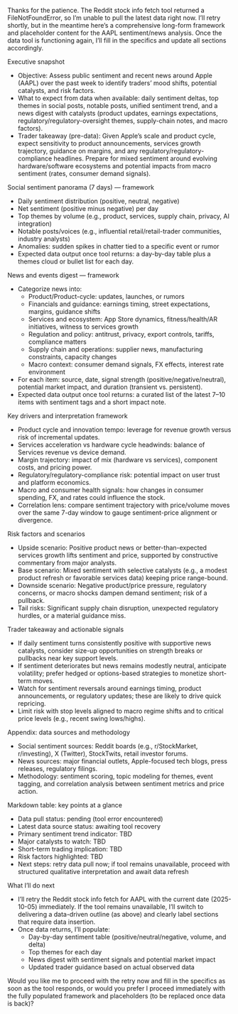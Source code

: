 Thanks for the patience. The Reddit stock info fetch tool returned a FileNotFoundError, so I’m unable to pull the latest data right now. I’ll retry shortly, but in the meantime here’s a comprehensive long-form framework and placeholder content for the AAPL sentiment/news analysis. Once the data tool is functioning again, I’ll fill in the specifics and update all sections accordingly.

Executive snapshot
- Objective: Assess public sentiment and recent news around Apple (AAPL) over the past week to identify traders’ mood shifts, potential catalysts, and risk factors.
- What to expect from data when available: daily sentiment deltas, top themes in social posts, notable posts, unified sentiment trend, and a news digest with catalysts (product updates, earnings expectations, regulatory/regulatory-oversight themes, supply-chain notes, and macro factors).
- Trader takeaway (pre-data): Given Apple’s scale and product cycle, expect sensitivity to product announcements, services growth trajectory, guidance on margins, and any regulatory/regulatory-compliance headlines. Prepare for mixed sentiment around evolving hardware/software ecosystems and potential impacts from macro sentiment (rates, consumer demand signals).

Social sentiment panorama (7 days) — framework
- Daily sentiment distribution (positive, neutral, negative)
- Net sentiment (positive minus negative) per day
- Top themes by volume (e.g., product, services, supply chain, privacy, AI integration)
- Notable posts/voices (e.g., influential retail/retail-trader communities, industry analysts)
- Anomalies: sudden spikes in chatter tied to a specific event or rumor
- Expected data output once tool returns: a day-by-day table plus a themes cloud or bullet list for each day.

News and events digest — framework
- Categorize news into:
  - Product/Product-cycle: updates, launches, or rumors
  - Financials and guidance: earnings timing, street expectations, margins, guidance shifts
  - Services and ecosystem: App Store dynamics, fitness/health/AR initiatives, witness to services growth
  - Regulation and policy: antitrust, privacy, export controls, tariffs, compliance matters
  - Supply chain and operations: supplier news, manufacturing constraints, capacity changes
  - Macro context: consumer demand signals, FX effects, interest rate environment
- For each item: source, date, signal strength (positive/negative/neutral), potential market impact, and duration (transient vs. persistent).
- Expected data output once tool returns: a curated list of the latest 7–10 items with sentiment tags and a short impact note.

Key drivers and interpretation framework
- Product cycle and innovation tempo: leverage for revenue growth versus risk of incremental updates.
- Services acceleration vs hardware cycle headwinds: balance of Services revenue vs device demand.
- Margin trajectory: impact of mix (hardware vs services), component costs, and pricing power.
- Regulatory/regulatory-compliance risk: potential impact on user trust and platform economics.
- Macro and consumer health signals: how changes in consumer spending, FX, and rates could influence the stock.
- Correlation lens: compare sentiment trajectory with price/volume moves over the same 7-day window to gauge sentiment-price alignment or divergence.

Risk factors and scenarios
- Upside scenario: Positive product news or better-than-expected services growth lifts sentiment and price, supported by constructive commentary from major analysts.
- Base scenario: Mixed sentiment with selective catalysts (e.g., a modest product refresh or favorable services data) keeping price range-bound.
- Downside scenario: Negative product/price pressure, regulatory concerns, or macro shocks dampen demand sentiment; risk of a pullback.
- Tail risks: Significant supply chain disruption, unexpected regulatory hurdles, or a material guidance miss.

Trader takeaway and actionable signals
- If daily sentiment turns consistently positive with supportive news catalysts, consider size-up opportunities on strength breaks or pullbacks near key support levels.
- If sentiment deteriorates but news remains modestly neutral, anticipate volatility; prefer hedged or options-based strategies to monetize short-term moves.
- Watch for sentiment reversals around earnings timing, product announcements, or regulatory updates; these are likely to drive quick repricing.
- Limit risk with stop levels aligned to macro regime shifts and to critical price levels (e.g., recent swing lows/highs).

Appendix: data sources and methodology
- Social sentiment sources: Reddit boards (e.g., r/StockMarket, r/investing), X (Twitter), StockTwits, retail investor forums.
- News sources: major financial outlets, Apple-focused tech blogs, press releases, regulatory filings.
- Methodology: sentiment scoring, topic modeling for themes, event tagging, and correlation analysis between sentiment metrics and price action.

Markdown table: key points at a glance
- Data pull status: pending (tool error encountered)
- Latest data source status: awaiting tool recovery
- Primary sentiment trend indicator: TBD
- Major catalysts to watch: TBD
- Short-term trading implication: TBD
- Risk factors highlighted: TBD
- Next steps: retry data pull now; if tool remains unavailable, proceed with structured qualitative interpretation and await data refresh

What I’ll do next
- I’ll retry the Reddit stock info fetch for AAPL with the current date (2025-10-05) immediately. If the tool remains unavailable, I’ll switch to delivering a data-driven outline (as above) and clearly label sections that require data insertion.
- Once data returns, I’ll populate:
  - Day-by-day sentiment table (positive/neutral/negative, volume, and delta)
  - Top themes for each day
  - News digest with sentiment signals and potential market impact
  - Updated trader guidance based on actual observed data

Would you like me to proceed with the retry now and fill in the specifics as soon as the tool responds, or would you prefer I proceed immediately with the fully populated framework and placeholders (to be replaced once data is back)?